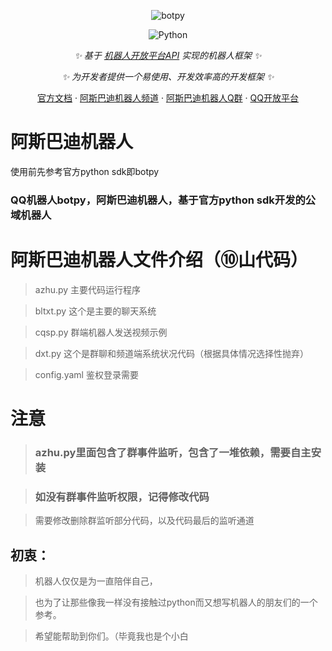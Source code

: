 <div align="center">

![botpy](https://socialify.git.ci/tencent-connect/botpy/image?description=1&font=Source%20Code%20Pro&forks=1&issues=1&language=1&logo=https%3A%2F%2Fgithub.com%2Ftencent-connect%2Fbot-docs%2Fblob%2Fmain%2Fdocs%2F.vuepress%2Fpublic%2Ffavicon-64px.png%3Fraw%3Dtrue&owner=1&pattern=Circuit%20Board&pulls=1&stargazers=1&theme=Light)

![Python](https://img.shields.io/badge/python-3.8+-blue)

_✨ 基于 [机器人开放平台API](https://bot.q.qq.com/wiki/develop/api/) 实现的机器人框架 ✨_

_✨ 为开发者提供一个易使用、开发效率高的开发框架 ✨_

[官方文档](https://bot.q.qq.com/wiki/develop/pythonsdk/)
·
[阿斯巴迪机器人频道](https://pd.qq.com/s/hgrekb2ag)
·
[阿斯巴迪机器人Q群](http://qm.qq.com/cgi-bin/qm/qr?_wv=1027&k=2k4eE4RQ_xYItnt6xKnEszE4f8gbJfyI&authKey=g9egzx5ymITrYIOQ8pPxjN4QEaa%2BZSHd2x7IkKU7aoE7IBshSfJ2rejFWLiEDL%2Bm&noverify=0&group_code=942798562)
·
[QQ开放平台](https://q.qq.com)

</div>

# 阿斯巴迪机器人

 使用前先参考官方python sdk即botpy

### QQ机器人botpy，阿斯巴迪机器人，基于官方python sdk开发的公域机器人

# 阿斯巴迪机器人文件介绍（⑩山代码）

>azhu.py 主要代码运行程序

>bltxt.py 这个是主要的聊天系统

>cqsp.py 群端机器人发送视频示例

>dxt.py 这个是群聊和频道端系统状况代码（根据具体情况选择性抛弃）

>config.yaml 鉴权登录需要

# 注意
>### azhu.py里面包含了群事件监听，包含了一堆依赖，需要自主安装

>### 如没有群事件监听权限，记得修改代码

>需要修改删除群监听部分代码，以及代码最后的监听通道

## 初衷：
>机器人仅仅是为一直陪伴自己，

>也为了让那些像我一样没有接触过python而又想写机器人的朋友们的一个参考。

>希望能帮助到你们。（毕竟我也是个小白 
